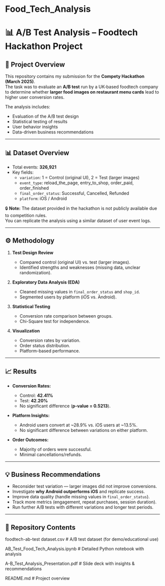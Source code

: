# Food_Tech_Analysis
# 📊 A/B Test Analysis – Foodtech Hackathon Project

## 📌 Project Overview
This repository contains my submission for the **Compety Hackathon (March 2025)**.  
The task was to evaluate an **A/B test** run by a UK-based foodtech company to determine whether **larger food images on restaurant menu cards** lead to higher user conversion rates.  

The analysis includes:
- Evaluation of the A/B test design  
- Statistical testing of results  
- User behavior insights  
- Data-driven business recommendations  

---



## 📊 Dataset Overview
- Total events: **326,921**
- Key fields:
  - `variation`: 1 = Control (original UI), 2 = Test (larger images)  
  - `event_type`: reload_the_page, entry_to_shop, order_paid, order_finished  
  - `final_order_status`: Successful, Cancelled, Refunded  
  - `platform`: iOS / Android  

🔒 **Note:** The dataset provided in the hackathon is not publicly available due to competition rules.  
You can replicate the analysis using a similar dataset of user event logs.  

---

## ⚙️ Methodology
1. **Test Design Review**
   - Compared control (original UI) vs. test (larger images).  
   - Identified strengths and weaknesses (missing data, unclear randomization).  

2. **Exploratory Data Analysis (EDA)**
   - Cleaned missing values in `final_order_status` and `shop_id`.  
   - Segmented users by platform (iOS vs. Android).  

3. **Statistical Testing**
   - Conversion rate comparison between groups.  
   - Chi-Square test for independence.  

4. **Visualization**
   - Conversion rates by variation.  
   - Order status distribution.  
   - Platform-based performance.  

---

## 📈 Results
- **Conversion Rates:**  
  - Control: **42.41%**  
  - Test: **42.20%**  
  - No significant difference (**p-value = 0.5213**).  

- **Platform Insights:**  
  - Android users convert at ~28.9% vs. iOS users at ~13.5%.  
  - No significant difference between variations on either platform.  

- **Order Outcomes:**  
  - Majority of orders were successful.  
  - Minimal cancellations/refunds.  

---

## 💡 Business Recommendations
- Reconsider test variation — larger images did not improve conversions.  
- Investigate **why Android outperforms iOS** and replicate success.  
- Improve data quality (handle missing values in `final_order_status`).  
- Track more metrics (engagement, repeat purchases, session duration).  
- Run further A/B tests with different variations and longer test periods.  

---
## 📂 Repository Contents
foodtech-ab-test dataset.csv # A/B test dataset (for demo/educational use)

AB_Test_Food_Tech_Analysis.ipynb # Detailed Python notebook with analysis

A-B_Test_Analysis_Presentation.pdf # Slide deck with insights & recommendations

README.md # Project overview


